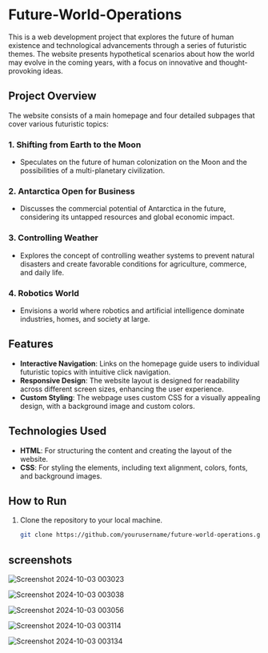 # Future-World-Operations

This is a web development project that explores the future of human existence and technological advancements through a series of futuristic themes. The website presents hypothetical scenarios about how the world may evolve in the coming years, with a focus on innovative and thought-provoking ideas.

## Project Overview

The website consists of a main homepage and four detailed subpages that cover various futuristic topics:

### 1. Shifting from Earth to the Moon
   - Speculates on the future of human colonization on the Moon and the possibilities of a multi-planetary civilization.

### 2. Antarctica Open for Business
   - Discusses the commercial potential of Antarctica in the future, considering its untapped resources and global economic impact.

### 3. Controlling Weather
   - Explores the concept of controlling weather systems to prevent natural disasters and create favorable conditions for agriculture, commerce, and daily life.

### 4. Robotics World
   - Envisions a world where robotics and artificial intelligence dominate industries, homes, and society at large.

## Features

- **Interactive Navigation**: Links on the homepage guide users to individual futuristic topics with intuitive click navigation.
- **Responsive Design**: The website layout is designed for readability across different screen sizes, enhancing the user experience.
- **Custom Styling**: The webpage uses custom CSS for a visually appealing design, with a background image and custom colors.
  
## Technologies Used

- **HTML**: For structuring the content and creating the layout of the website.
- **CSS**: For styling the elements, including text alignment, colors, fonts, and background images.

## How to Run

1. Clone the repository to your local machine.
   ```bash
   git clone https://github.com/yourusername/future-world-operations.git
## screenshots
![Screenshot 2024-10-03 003023](https://github.com/user-attachments/assets/84fd2878-40fb-4a64-a107-be7080a3c7a8)

![Screenshot 2024-10-03 003038](https://github.com/user-attachments/assets/9cafed8f-50f6-42d5-be91-f13fbea69b3e)

![Screenshot 2024-10-03 003056](https://github.com/user-attachments/assets/4ae89d36-de53-462b-b5f1-8dcc239f7ff2)

![Screenshot 2024-10-03 003114](https://github.com/user-attachments/assets/75f1f553-06f7-4a07-9d28-835822d2e1be)

![Screenshot 2024-10-03 003134](https://github.com/user-attachments/assets/ae8b2226-e6c1-429f-93ab-45a270512c33)




